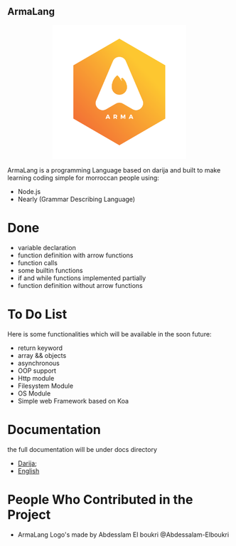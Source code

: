 ## ArmaLang 
<p align="center">
  <img 
    width="300"
    height="300"
    src="./assets/8.svg"
  >
</p>
ArmaLang is a programming Language based on darija and built to make learning coding simple
for  morroccan people using:

- Node.js
- Nearly (Grammar Describing Language)

# Done  

- variable declaration 
- function definition with arrow functions
- function calls
- some builtin functions
- if and while functions implemented partially
- function definition without arrow functions

# To Do List

Here is some functionalities which will be available in the soon future:
- return keyword
- array && objects 
- asynchronous
- OOP support
- Http module
- Filesystem Module
- OS Module
- Simple web Framework based on Koa

# Documentation 

the full documentation will be under docs directory
- [Darija](./docs/documentation/darija/README.md);
- [English](./docs/documentation/english/README.md)

# People Who Contributed in the Project

- ArmaLang Logo's made by Abdesslam El boukri @Abdessalam-Elboukri
